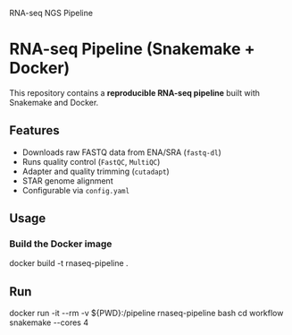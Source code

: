 RNA-seq NGS Pipeline
# RNA-seq Pipeline (Snakemake + Docker)

This repository contains a **reproducible RNA-seq pipeline** built with Snakemake and Docker.

## Features
- Downloads raw FASTQ data from ENA/SRA (`fastq-dl`)
- Runs quality control (`FastQC`, `MultiQC`)
- Adapter and quality trimming (`cutadapt`)
- STAR genome alignment
- Configurable via `config.yaml`

## Usage

### Build the Docker image

docker build -t rnaseq-pipeline .

## Run

docker run -it --rm -v ${PWD}:/pipeline rnaseq-pipeline bash
cd workflow
snakemake --cores 4
